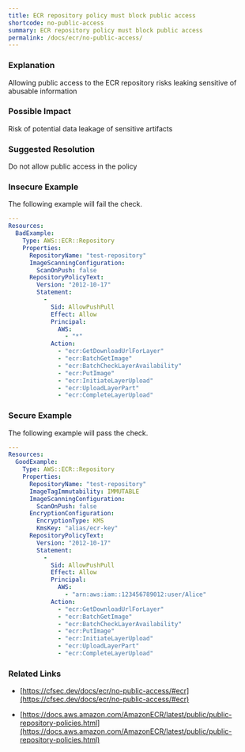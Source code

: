 ```yaml
---
title: ECR repository policy must block public access
shortcode: no-public-access
summary: ECR repository policy must block public access 
permalink: /docs/ecr/no-public-access/
---
```


### Explanation

Allowing public access to the ECR repository risks leaking sensitive of abusable information

### Possible Impact
Risk of potential data leakage of sensitive artifacts

### Suggested Resolution
Do not allow public access in the policy


### Insecure Example

The following example will fail the  check.

```yaml
---
Resources:
  BadExample:
    Type: AWS::ECR::Repository
    Properties:
      RepositoryName: "test-repository"
      ImageScanningConfiguration:
        ScanOnPush: false
      RepositoryPolicyText: 
        Version: "2012-10-17"
        Statement: 
          - 
            Sid: AllowPushPull
            Effect: Allow
            Principal: 
              AWS: 
                - "*"
            Action: 
              - "ecr:GetDownloadUrlForLayer"
              - "ecr:BatchGetImage"
              - "ecr:BatchCheckLayerAvailability"
              - "ecr:PutImage"
              - "ecr:InitiateLayerUpload"
              - "ecr:UploadLayerPart"
              - "ecr:CompleteLayerUpload"

```



### Secure Example

The following example will pass the  check.

```yaml
---
Resources:
  GoodExample:
    Type: AWS::ECR::Repository
    Properties:
      RepositoryName: "test-repository"
      ImageTagImmutability: IMMUTABLE
      ImageScanningConfiguration:
        ScanOnPush: false
      EncryptionConfiguration:
        EncryptionType: KMS
        KmsKey: "alias/ecr-key"
      RepositoryPolicyText: 
        Version: "2012-10-17"
        Statement: 
          - 
            Sid: AllowPushPull
            Effect: Allow
            Principal: 
              AWS: 
                - "arn:aws:iam::123456789012:user/Alice"
            Action: 
              - "ecr:GetDownloadUrlForLayer"
              - "ecr:BatchGetImage"
              - "ecr:BatchCheckLayerAvailability"
              - "ecr:PutImage"
              - "ecr:InitiateLayerUpload"
              - "ecr:UploadLayerPart"
              - "ecr:CompleteLayerUpload"

```




### Related Links


- [https://cfsec.dev/docs/ecr/no-public-access/#ecr](https://cfsec.dev/docs/ecr/no-public-access/#ecr)

- [https://docs.aws.amazon.com/AmazonECR/latest/public/public-repository-policies.html](https://docs.aws.amazon.com/AmazonECR/latest/public/public-repository-policies.html)


